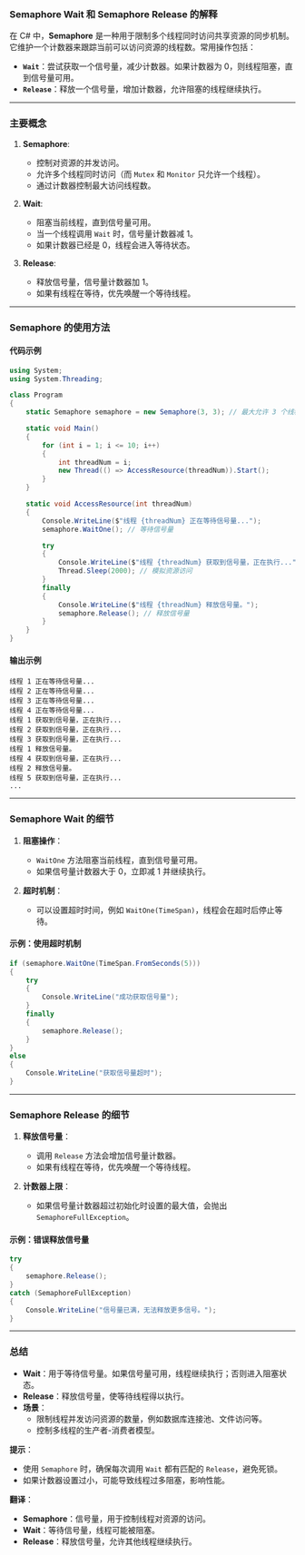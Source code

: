 ### **Semaphore Wait 和 Semaphore Release 的解释**

在 C# 中，**Semaphore** 是一种用于限制多个线程同时访问共享资源的同步机制。它维护一个计数器来跟踪当前可以访问资源的线程数。常用操作包括：

- **`Wait`**：尝试获取一个信号量，减少计数器。如果计数器为 0，则线程阻塞，直到信号量可用。
- **`Release`**：释放一个信号量，增加计数器，允许阻塞的线程继续执行。

---

### **主要概念**

1. **Semaphore**:
   - 控制对资源的并发访问。
   - 允许多个线程同时访问（而 `Mutex` 和 `Monitor` 只允许一个线程）。
   - 通过计数器控制最大访问线程数。

2. **Wait**:
   - 阻塞当前线程，直到信号量可用。
   - 当一个线程调用 `Wait` 时，信号量计数器减 1。
   - 如果计数器已经是 0，线程会进入等待状态。

3. **Release**:
   - 释放信号量，信号量计数器加 1。
   - 如果有线程在等待，优先唤醒一个等待线程。

---

### **Semaphore 的使用方法**

#### **代码示例**

```csharp
using System;
using System.Threading;

class Program
{
    static Semaphore semaphore = new Semaphore(3, 3); // 最大允许 3 个线程同时访问

    static void Main()
    {
        for (int i = 1; i <= 10; i++)
        {
            int threadNum = i;
            new Thread(() => AccessResource(threadNum)).Start();
        }
    }

    static void AccessResource(int threadNum)
    {
        Console.WriteLine($"线程 {threadNum} 正在等待信号量...");
        semaphore.WaitOne(); // 等待信号量

        try
        {
            Console.WriteLine($"线程 {threadNum} 获取到信号量，正在执行...");
            Thread.Sleep(2000); // 模拟资源访问
        }
        finally
        {
            Console.WriteLine($"线程 {threadNum} 释放信号量。");
            semaphore.Release(); // 释放信号量
        }
    }
}
```

#### **输出示例**

```
线程 1 正在等待信号量...
线程 2 正在等待信号量...
线程 3 正在等待信号量...
线程 4 正在等待信号量...
线程 1 获取到信号量，正在执行...
线程 2 获取到信号量，正在执行...
线程 3 获取到信号量，正在执行...
线程 1 释放信号量。
线程 4 获取到信号量，正在执行...
线程 2 释放信号量。
线程 5 获取到信号量，正在执行...
...
```

---

### **Semaphore Wait 的细节**

1. **阻塞操作**：
   - `WaitOne` 方法阻塞当前线程，直到信号量可用。
   - 如果信号量计数器大于 0，立即减 1 并继续执行。

2. **超时机制**：
   - 可以设置超时时间，例如 `WaitOne(TimeSpan)`，线程会在超时后停止等待。

#### 示例：使用超时机制

```csharp
if (semaphore.WaitOne(TimeSpan.FromSeconds(5)))
{
    try
    {
        Console.WriteLine("成功获取信号量");
    }
    finally
    {
        semaphore.Release();
    }
}
else
{
    Console.WriteLine("获取信号量超时");
}
```

---

### **Semaphore Release 的细节**

1. **释放信号量**：
   - 调用 `Release` 方法会增加信号量计数器。
   - 如果有线程在等待，优先唤醒一个等待线程。

2. **计数器上限**：
   - 如果信号量计数器超过初始化时设置的最大值，会抛出 `SemaphoreFullException`。

#### 示例：错误释放信号量

```csharp
try
{
    semaphore.Release();
}
catch (SemaphoreFullException)
{
    Console.WriteLine("信号量已满，无法释放更多信号。");
}
```

---

### **总结**

- **Wait**：用于等待信号量。如果信号量可用，线程继续执行；否则进入阻塞状态。
- **Release**：释放信号量，使等待线程得以执行。
- **场景**：
  - 限制线程并发访问资源的数量，例如数据库连接池、文件访问等。
  - 控制多线程的生产者-消费者模型。

**提示**：
- 使用 `Semaphore` 时，确保每次调用 `Wait` 都有匹配的 `Release`，避免死锁。
- 如果计数器设置过小，可能导致线程过多阻塞，影响性能。

**翻译**：
- **Semaphore**：信号量，用于控制线程对资源的访问。
- **Wait**：等待信号量，线程可能被阻塞。
- **Release**：释放信号量，允许其他线程继续执行。
